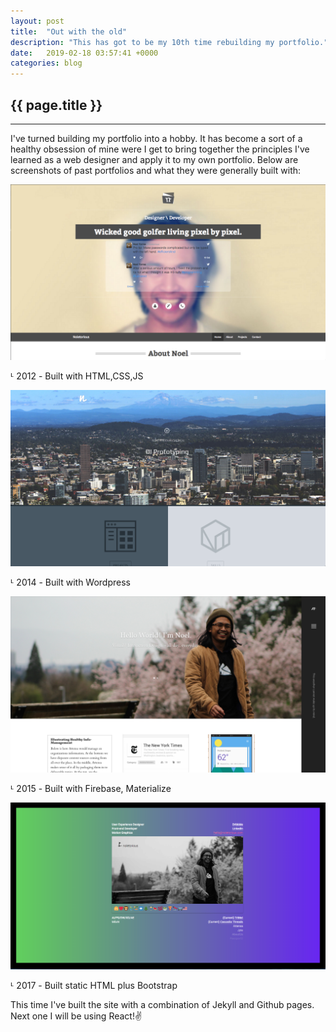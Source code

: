 ```yaml
---
layout: post
title:  "Out with the old"
description: "This has got to be my 10th time rebuilding my portfolio."
date:   2019-02-18 03:57:41 +0000
categories: blog
---
```


<div class="container">
    <div class="row">
        <div class="col">
            <h2 class="font-weight-bold">{{ page.title }}</h2>
            <hr />
            <p>I've turned building my portfolio into a hobby. It has become a sort of a healthy obsession of mine were I get to bring together the principles I've learned as a web designer and apply it to my own portfolio. Below are screenshots of past portfolios and what they were generally built with:</p>
            <img class="img-fluid border rounded" src="/assets/images/2012.png" alt="" />
            <p class="text-right text-muted pb-2"> ᒻ <span>2012</span> - Built with HTML,CSS,JS</p>
            <img class="img-fluid border rounded" src="/assets/images/2014.png" alt="" />
            <p class="text-right text-muted pb-2"> ᒻ <span>2014</span> - Built with Wordpress</p>
            <img class="img-fluid border rounded" src="/assets/images/2015.png" alt="" />
            <p class="text-right text-muted pb-2"> ᒻ <span>2015</span> - Built with Firebase, Materialize</p>
            <img class="img-fluid border rounded" src="/assets/images/2017.png" alt="" />
            <p class="text-right text-muted pb-2"> ᒻ <span>2017</span> - Built static HTML plus Bootstrap</p>
            <p>This time I've built the site with a combination of Jekyll and Github pages. Next one I will be using React!✌️ </p>
        </div>
    </div>
</div>